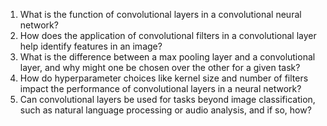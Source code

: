 1. What is the function of convolutional layers in a convolutional neural network?
2. How does the application of convolutional filters in a convolutional layer help identify features in an image?
3. What is the difference between a max pooling layer and a convolutional layer, and why might one be chosen over the other for a given task?
4. How do hyperparameter choices like kernel size and number of filters impact the performance of convolutional layers in a neural network?
5. Can convolutional layers be used for tasks beyond image classification, such as natural language processing or audio analysis, and if so, how?